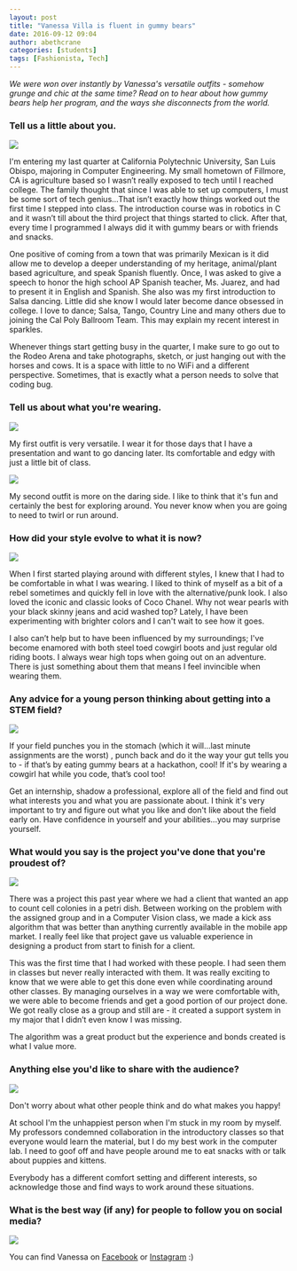 ```yaml
---
layout: post
title: "Vanessa Villa is fluent in gummy bears"
date: 2016-09-12 09:04
author: abethcrane
categories: [students]
tags: [Fashionista, Tech]
---
```


*We were won over instantly by Vanessa's versatile outfits - somehow grunge and chic at the same time? Read on to hear about how gummy bears help her program, and the ways she disconnects from the world.*

### Tell us a little about you.

[![](http://www.fibonaccisequinsblog.com/wp-content/uploads/2016/09/IMG_8879-819x1024.jpg)](http://www.fibonaccisequinsblog.com/wp-content/uploads/2016/09/IMG_8879.jpg)

I'm entering my last quarter at California Polytechnic University, San Luis Obispo, majoring in Computer Engineering. My small hometown of Fillmore, CA is agriculture based so I wasn’t really exposed to tech until I reached college. The family thought that since I was able to set up computers, I must be some sort of tech genius...That isn’t exactly how things worked out the first time I stepped into class. The introduction course was in robotics in C and it wasn’t till about the third project that things started to click. After that, every time I programmed I always did it with gummy bears or with friends and snacks.

One positive of coming from a town that was primarily Mexican is it did allow me to develop a deeper understanding of my heritage, animal/plant based agriculture, and speak Spanish fluently. Once, I was asked to give a speech to honor the high school AP Spanish teacher, Ms. Juarez, and had to present it in English and Spanish. She also was my first introduction to Salsa dancing. Little did she know I would later become dance obsessed in college. I love to dance; Salsa, Tango, Country Line and many others due to joining the Cal Poly Ballroom Team. This may explain my recent interest in sparkles.

Whenever things start getting busy in the quarter, I make sure to go out to the Rodeo Arena and take photographs, sketch, or just hanging out with the horses and cows. It is a space with little to no WiFi and a different perspective. Sometimes, that is exactly what a person needs to solve that coding bug.

### Tell us about what you're wearing.

[![](http://www.fibonaccisequinsblog.com/wp-content/uploads/2016/09/IMG_9040-683x1024.jpg)](http://www.fibonaccisequinsblog.com/wp-content/uploads/2016/09/IMG_9040.jpg)

My first outfit is very versatile. I wear it for those days that I have a presentation and want to go dancing later. Its comfortable and edgy with just a little bit of class.

[![](http://www.fibonaccisequinsblog.com/wp-content/uploads/2016/09/IMG_8919-1024x683.jpg)](http://www.fibonaccisequinsblog.com/wp-content/uploads/2016/09/IMG_8919.jpg)

My second outfit is more on the daring side. I like to think that it's fun and certainly the best for exploring around. You never know when you are going to need to twirl or run around.

### How did your style evolve to what it is now?

[![](http://www.fibonaccisequinsblog.com/wp-content/uploads/2016/09/IMG_9095-1024x683.jpg)](http://www.fibonaccisequinsblog.com/wp-content/uploads/2016/09/IMG_9095-1024x683.jpg)

When I first started playing around with different styles, I knew that I had to be comfortable in what I was wearing. I liked to think of myself as a bit of a rebel sometimes and quickly fell in love with the alternative/punk look. I also loved the iconic and classic looks of Coco Chanel. Why not wear pearls with your black skinny jeans and acid washed top? Lately, I have been experimenting with brighter colors and I can't wait to see how it goes.

I also can’t help but to have been influenced by my surroundings; I've become enamored with both steel toed cowgirl boots and just regular old riding boots. I always wear high tops when going out on an adventure. There is just something about them that means I feel invincible when wearing them.

### Any advice for a young person thinking about getting into a STEM field?

[![](http://www.fibonaccisequinsblog.com/wp-content/uploads/2016/09/IMG_9053-683x1024.jpg)](http://www.fibonaccisequinsblog.com/wp-content/uploads/2016/09/IMG_9053.jpg)

If your field punches you in the stomach (which it will…last minute assignments are the worst) , punch back and do it the way your gut tells you to - if that’s by eating gummy bears at a hackathon, cool! If it's by wearing a cowgirl hat while you code, that’s cool too!

Get an internship, shadow a professional, explore all of the field and find out what interests you and what you are passionate about. I think it's very important to try and figure out what you like and don't like about the field early on. Have confidence in yourself and your abilities...you may surprise yourself.

### What would you say is the project you've done that you're proudest of?

[![](http://www.fibonaccisequinsblog.com/wp-content/uploads/2016/09/IMG_9077-1024x683.jpg)](http://www.fibonaccisequinsblog.com/wp-content/uploads/2016/09/IMG_9077.jpg)

There was a project this past year where we had a client that wanted an app to count cell colonies in a petri dish. Between working on the problem with the assigned group and in a Computer Vision class, we made a kick ass algorithm that was better than anything currently available in the mobile app market. I really feel like that project gave us valuable experience in designing a product from start to finish for a client.

This was the first time that I had worked with these people. I had seen them in classes but never really interacted with them. It was really exciting to know that we were able to get this done even while coordinating around other classes. By managing ourselves in a way we were comfortable with, we were able to become friends and get a good portion of our project done. We got really close as a group and still are - it created a support system in my major that I didn’t even know I was missing.

The algorithm was a great product but the experience and bonds created is what I value more.

### Anything else you'd like to share with the audience?

[![](http://www.fibonaccisequinsblog.com/wp-content/uploads/2016/09/IMG_8936-1024x683.jpg)](http://www.fibonaccisequinsblog.com/wp-content/uploads/2016/09/IMG_8936-1024x683.jpg)

Don't worry about what other people think and do what makes you happy!

At school I'm the unhappiest person when I'm stuck in my room by myself. My professors condemned collaboration in the introductory classes so that everyone would learn the material, but I do my best work in the computer lab. I need to goof off and have people around me to eat snacks with or talk about puppies and kittens.

Everybody has a different comfort setting and different interests, so acknowledge those and find ways to work around these situations.

### What is the best way (if any) for people to follow you on social media?

[![](http://www.fibonaccisequinsblog.com/wp-content/uploads/2016/09/IMG_8891-683x1024.jpg)](http://www.fibonaccisequinsblog.com/wp-content/uploads/2016/09/IMG_8891.jpg)

You can find Vanessa on [Facebook](https://www.facebook.com/vanesvilla) or [Instagram](https://www.instagram.com/vanessa_villa239/) :)

 
